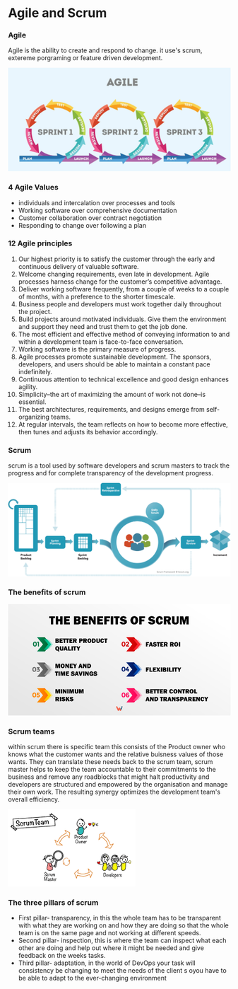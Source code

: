# Agile and Scrum 

### Agile 

Agile is the ability to create and respond to change. it use's scrum, extereme porgraming 
or feature driven development.

![](Agile.jpeg)

### 4 Agile Values 

- individuals and intercalation over processes and tools 
- Working software over comprehensive documentation 
- Customer collaboration over contract negotiation 
- Responding to change over following a plan 

### 12 Agile principles 

1.	Our highest priority is to satisfy the customer through the early and continuous delivery of valuable software.
2.	Welcome changing requirements, even late in development. Agile processes harness change for the customer’s competitive advantage.
3.	Deliver working software frequently, from a couple of weeks to a couple of months, with a preference to the shorter timescale.
4.	Business people and developers must work together daily throughout the project.
5.	Build projects around motivated individuals. Give them the environment and support they need and trust them to get the job done.
6.	The most efficient and effective method of conveying information to and within a development team is face-to-face conversation.
7.	Working software is the primary measure of progress.
8.	Agile processes promote sustainable development. The sponsors, developers, and users should be able to maintain a constant pace indefinitely.
9.	Continuous attention to technical excellence and good design enhances agility.
10.	Simplicity–the art of maximizing the amount of work not done–is essential.
11.	The best architectures, requirements, and designs emerge from self-organizing teams.
12.	At regular intervals, the team reflects on how to become more effective, then tunes and adjusts its behavior accordingly.



### Scrum 

scrum is a tool used by software developers and scrum masters to track the progress and for complete transparency of the development progress. 

![](scrum_framework.png)

### The benefits of scrum 

![](scrum%20benefits.jpg)

### Scrum teams 

within scrum there is specific team this consists of the Product owner who knows what the customer wants and the relative buisness values of those wants. They can translate these needs back to the scrum team, scrum master helps to keep the team accountable to their commitments to the business and remove any roadblocks that might halt productivity and developers are structured and empowered by the organisation and manage their own work. The resulting synergy optimizes the development team's overall efficiency.

![](ScrumTeam.png)

### The three pillars of scrum 

- First pillar- transparency, in this the whole team has to be transparent with what they are working on and how they are doing so that the whole team is on the same page and not working at different speeds.
- Second pillar- inspection, this is where the team can inspect what each other are doing and help out where it might be needed and give feedback on the weeks tasks.
- Third pillar- adaptation, in the world of DevOps your task will consistency be changing to meet the needs of the client s oyou have to be able to adapt to the ever-changing environment 

